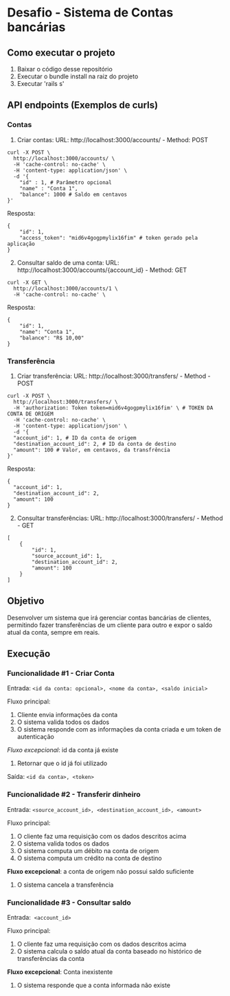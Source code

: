 # Desafio - Sistema de Contas bancárias

## Como executar o projeto
1. Baixar o código desse repositório
2. Executar o bundle install na raiz do projeto
3. Executar 'rails s'

## API endpoints (Exemplos de curls)

### Contas
1. Criar contas: URL: http://localhost:3000/accounts/ - Method: POST
```shell
curl -X POST \
  http://localhost:3000/accounts/ \
  -H 'cache-control: no-cache' \
  -H 'content-type: application/json' \
  -d '{
  	"id" : 1, # Parâmetro opcional
	"name" : "Conta 1",
	"balance": 1000 # Saldo em centavos
}'
```
Resposta:
```
{
    "id": 1,
    "access_token": "mid6v4gogpmylix16fim" # token gerado pela aplicação
}
```
2. Consultar saldo de uma conta: URL: http://localhost:3000/accounts/{account_id} - Method: GET
```shell
curl -X GET \
  http://localhost:3000/accounts/1 \
  -H 'cache-control: no-cache' \
```
Resposta:
```
{
    "id": 1,
    "name": "Conta 1",
    "balance": "R$ 10,00"
}
```
### Transferência
1. Criar transferência: URL: http://localhost:3000/transfers/ - Method - POST
```shell
curl -X POST \
  http://localhost:3000/transfers/ \
  -H 'authorization: Token token=mid6v4gogpmylix16fim' \ # TOKEN DA CONTA DE ORIGEM
  -H 'cache-control: no-cache' \
  -H 'content-type: application/json' \
  -d '{
  "account_id": 1, # ID da conta de origem
  "destination_account_id": 2, # ID da conta de destino
  "amount": 100 # Valor, em centavos, da transfrência
}'
```
Resposta:
```
{
  "account_id": 1,
  "destination_account_id": 2, 
  "amount": 100
}
```
2. Consultar transferências: URL: http://localhost:3000/transfers/ - Method - GET
```shell
[
    {
        "id": 1,
        "source_account_id": 1,
        "destination_account_id": 2,
        "amount": 100
    }
]
```

## Objetivo

Desenvolver um sistema que irá gerenciar contas bancárias de clientes, permitindo fazer transferências de um cliente para outro e expor o saldo atual da conta, sempre em reais.

## Execução

### Funcionalidade #1 - Criar Conta

Entrada: `<id da conta: opcional>, <nome da conta>, <saldo inicial>`

Fluxo principal:

1. Cliente envia informações da conta
2. O sistema valida todos os dados
3. O sistema responde com as informações da conta criada e um token de autenticação

*Fluxo excepcional*: id da conta já existe

1. Retornar que o id já foi utilizado

Saída: `<id da conta>, <token>`

### Funcionalidade #2 - Transferir dinheiro

Entrada: ​ `<source_account_id>, <destination_account_id>, <amount>`

Fluxo principal:

1. O cliente faz uma requisição com os dados descritos acima
2. O sistema valida todos os dados
3. O sistema computa um débito na conta de origem
4. O sistema computa um crédito na conta de destino

**Fluxo excepcional**: a conta de origem não possui saldo suficiente

1. O sistema cancela a transferência

### Funcionalidade #3 - Consultar saldo
Entrada: ​ `<account_id>`

Fluxo principal:
1. O cliente faz uma requisição com os dados descritos acima
2. O sistema calcula o saldo atual da conta baseado no histórico de transferências
da conta

**Fluxo excepcional**: Conta inexistente
1. O sistema responde que a conta informada não existe
